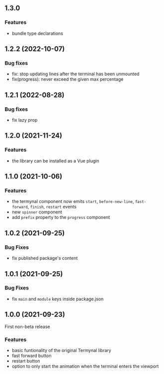 ## 1.3.0

### Features

- bundle type declarations

## 1.2.2 (2022-10-07)

### Bug fixes

- fix: stop updating lines after the terminal has been unmounted
- fix(progress): never exceed the given max percentage

## 1.2.1 (2022-08-28)

### Bug fixes

- fix lazy prop

## 1.2.0 (2021-11-24)

### Features

- the library can be installed as a Vue plugin

## 1.1.0 (2021-10-06)

### Features

- the termynal component now emits `start`, `before-new-line`, `fast-forward`, `finish`, `restart` events
- new `spinner` component
- add `prefix` property to the `progress` component

## 1.0.2 (2021-09-25)

### Bug Fixes

- fix published package's content

## 1.0.1 (2021-09-25)

### Bug Fixes

- fix `main` and `module` keys inside package.json

## 1.0.0 (2021-09-23)

First non-beta release

### Features

- basic funtionality of the original Termynal library
- fast forward button
- restart button
- option to only start the animation when the terminal enters the viewport
